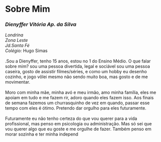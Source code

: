 <h1>Sobre Mim</h1>
<h3><strong><em>Dienyffer Vitória Ap. da Silva</em></strong></h3>

<em>Londrina</em>
<br><em>Zona Leste</em>
<br><em> Jd.Santa Fé</em>
<br><em>Colégio:</em> Hugo Simas
<br>
<br> .Sou a Dienyffer, tenho 15 anos, estou no 1 do Ensino Médio. 
O que falar sobre mim? sou uma pessoa divertida, legal e sociável sou
uma pessoa caseira, gosto de assistir filmes/séries, e como um hobby eu desenho
cozinho, e jogo vôlei mesmo não sendo muito boa, mas gosto e de me movimentar.
<br>
<br> Moro com minha mãe, minha avó e meu irmão, amo minha família, eles me apoiam
em tudo e me fazem rir, adoro quando eles fazem isso. Aos finais de semana fazemos
um churrasquinho de vez em quando, passar esse tempo com eles é ótimo. Pretendo dar orgulho para
eles futuramente.
<br>
<br>Futuramente eu não tenho certeza do que vou querer para a vida profissional, mas penso
em psicologia ou administração. Mas só sei que vou querer algo que eu goste e me orgulhe de
fazer. Também penso em morar sozinha e ter minha independ

